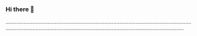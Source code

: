 ### Hi there 👋

...................................................................................................................................................................................................................................................